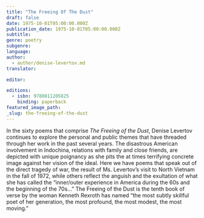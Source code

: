 ```yaml
---
title: "The Freeing Of The Dust"
draft: false
date: 1975-10-01T05:00:00.000Z
publication_date: 1975-10-01T05:00:00.000Z
subtitle:
genre: poetry
subgenre:
language:
author:
  - author/denise-levertov.md
translator:

editor:

editions:
  - isbn: 9780811205825
    binding: paperback
featured_image_path:
_slug: the-freeing-of-the-dust
---
```


In the sixty poems that comprise _The Freeing of the Dust_, Denise Levertov continues to explore the personal and public themes that have threaded through her work in the past several years. The disastrous American involvement in Indochina, relations with family and close friends, are depicted with unique poignancy as she pits the at times terrifying concrete image against her vision of the ideal. Here we have poems that speak out of the direct tragedy of war, the result of Ms. Levertov’s visit to North Vietnam in the fall of 1972, while others reflect the anguish and the exultation of what she has called the “inner/outer experience in America during the 60s and the beginning of the 70s…” The Freeing of the Dust is the tenth book of verse by the woman Kenneth Rexroth has named “the most subtly skillful poet of her generation, the most profound, the most modest, the most moving.”

